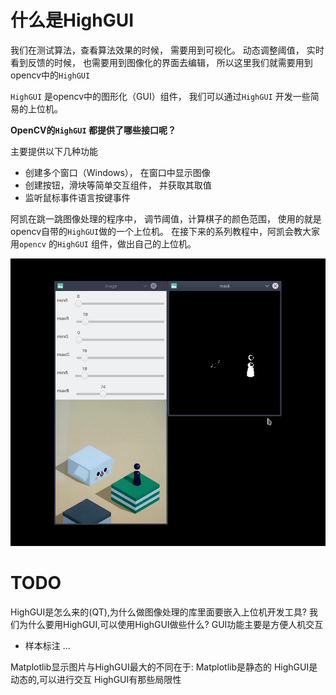 # 什么是HighGUI 

我们在测试算法，查看算法效果的时候， 需要用到可视化。 动态调整阈值， 实时看到反馈的时候， 也需要用到图像化的界面去编辑， 所以这里我们就需要用到opencv中的`HighGUI`

`HighGUI` 是opencv中的图形化（GUI）组件， 我们可以通过`HighGUI` 开发一些简易的上位机。



**OpenCV的`HighGUI`  都提供了哪些接口呢？**

主要提供以下几种功能

* 创建多个窗口（Windows）， 在窗口中显示图像
* 创建按钮，滑块等简单交互组件， 并获取其取值
* 监听鼠标事件语言按键事件





阿凯在跳一跳图像处理的程序中， 调节阈值，计算棋子的颜色范围， 使用的就是opencv自带的`HighGUI`做的一个上位机。 在接下来的系列教程中，阿凯会教大家用`opencv` 的`HighGUI` 组件，做出自己的上位机。



![ThresholdEditorGUI](./image/ThresholdEditorGUI.png)


# TODO
HighGUI是怎么来的(QT),为什么做图像处理的库里面要嵌入上位机开发工具?
我们为什么要用HighGUI,可以使用HighGUI做些什么?
GUI功能主要是方便人机交互
* 样本标注
...

Matplotlib显示图片与HighGUI最大的不同在于:
    Matplotlib是静态的 HighGUI是动态的,可以进行交互
HighGUI有那些局限性
